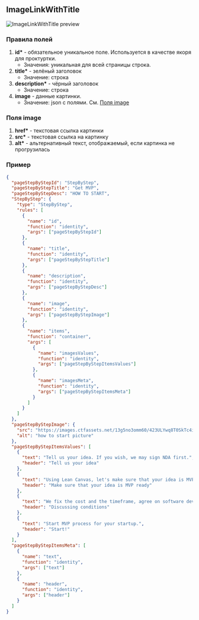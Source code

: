 ## ImageLinkWithTitle

![ImageLinkWithTitle preview](https://i.ibb.co/xfRCfjG/ilwt.png)

### Правила полей

1. **id\*** - обязательное уникальное поле. Используется в качестве якоря для проктуртки.
   - Значения: уникальная для всей страницы строка.
2. **title\*** - зелёный заголовок
   - Значение: строка
3. **description\*** - чёрный заголовок
   - Значение: строка
4. **image** - данные картинки.
   - Значение: json с полями. См. [Поля image](#Поля-image)

### Поля image

1. **href\*** - текстовая ссылка картинки
2. **src\*** - текстовая ссылка на картинку
3. **alt\*** - альтернативный текст, отображаемый, если картинка не прогрузилась

### Пример

```json
{
  "pageStepByStepId": "StepByStep",
  "pageStepByStepTitle": "Get MVP",
  "pageStepByStepDesc": "HOW TO START",
  "StepByStep": {
    "type": "StepByStep",
    "rules": [
      {
        "name": "id",
        "function": "identity",
        "args": ["pageStepByStepId"]
      },
      {
        "name": "title",
        "function": "identity",
        "args": ["pageStepByStepTitle"]
      },
      {
        "name": "description",
        "function": "identity",
        "args": ["pageStepByStepDesc"]
      },
      {
        "name": "image",
        "function": "identity",
        "args": ["pageStepByStepImage"]
      },
      {
        "name": "items",
        "function": "container",
        "args": [
          {
            "name": "imagesValues",
            "function": "identity",
            "args": ["pageStepByStepItemsValues"]
          },
          {
            "name": "imagesMeta",
            "function": "identity",
            "args": ["pageStepByStepItemsMeta"]
          }
        ]
      }
    ]
  },
  "pageStepByStepImage": {
    "src": "https://images.ctfassets.net/13g5no3omm60/423ULYwq8T0SkTc4i0yu3u/461c77300de1d13233f4edeb77af7daa/mvp-steps.jpg",
    "alt": "how to start picture"
  },
  "pageStepByStepItemsValues": [
    {
      "text": "Tell us your idea. If you wish, we may sign NDA first.",
      "header": "Tell us your idea"
    },
    {
      "text": "Using Lean Canvas, let's make sure that your idea is MVP ready. It's free and it may save your money.",
      "header": "Make sure that your idea is MVP ready"
    },
    {
      "text": "We fix the cost and the timeframe, agree on software development process and other details with you.",
      "header": "Discussing conditions"
    },
    {
      "text": "Start MVP process for your startup.",
      "header": "Start!"
    }
  ],
  "pageStepByStepItemsMeta": [
    {
      "name": "text",
      "function": "identity",
      "args": ["text"]
    },
    {
      "name": "header",
      "function": "identity",
      "args": ["header"]
    }
  ]
}
```
